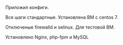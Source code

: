 Приложил конфиги.

Все шаги стандартные. Установлена ВМ с centos 7.

Отключеные firewalld и selinux. Для тестовой ВМ.

Установлено Nginx, php-fpm и MySQL
